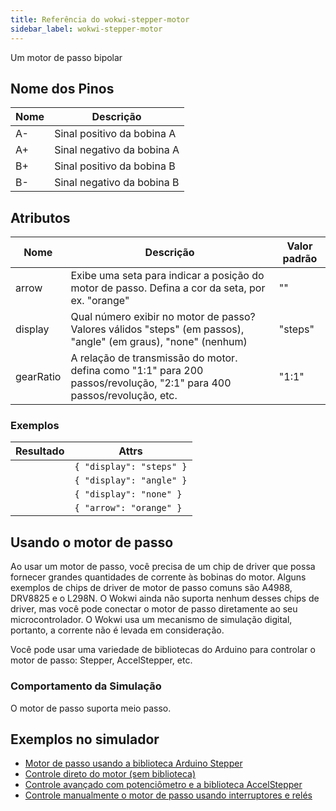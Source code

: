 ```yaml
---
title: Referência do wokwi-stepper-motor
sidebar_label: wokwi-stepper-motor
---
```


Um motor de passo bipolar

<wokwi-stepper-motor />

## Nome dos Pinos

| Nome | Descrição                  |
| ---- | -------------------------- |
| A-   | Sinal positivo da bobina A |
| A+   | Sinal negativo da bobina A |
| B+   | Sinal positivo da bobina B |
| B-   | Sinal negativo da bobina B |

## Atributos

| Nome      | Descrição                                                                                                             | Valor padrão  |
| --------- | --------------------------------------------------------------------------------------------------------------------- | ------------- |
| arrow     | Exibe uma seta para indicar a posição do motor de passo. Defina a cor da seta, por ex. "orange"                       | ""            |
| display   | Qual número exibir no motor de passo? Valores válidos "steps" (em passos), "angle" (em graus), "none" (nenhum)        | "steps"       |
| gearRatio | A relação de transmissão do motor. defina como "1:1" para 200 passos/revolução, "2:1" para 400 passos/revolução, etc. | "1:1"         |

### Exemplos

| Resultado                                                     | Attrs                    |
| ------------------------------------------------------------- | ------------------------ |
| <wokwi-stepper-motor value="20" units="Steps" angle="36" />   | `{ "display": "steps" }` |
| <wokwi-stepper-motor value="36" units="Degrees" angle="36" /> | `{ "display": "angle" }` |
| <wokwi-stepper-motor angle="36" />                            | `{ "display": "none" }`  |
| <wokwi-stepper-motor angle="36" arrow="orange" />             | `{ "arrow": "orange" }`  |

## Usando o motor de passo

Ao usar um motor de passo, você precisa de um chip de driver que possa fornecer grandes quantidades de corrente às bobinas do motor. Alguns exemplos de chips de driver de motor de passo comuns são A4988, DRV8825 e o L298N. O Wokwi ainda não suporta nenhum desses chips de driver, mas você pode conectar o motor de passo diretamente ao seu microcontrolador. O Wokwi usa um mecanismo de simulação digital, portanto, a corrente não é levada em consideração.

Você pode usar uma variedade de bibliotecas do Arduino para controlar o motor de passo: Stepper, AccelStepper, etc.

### Comportamento da Simulação

O motor de passo suporta meio passo.

## Exemplos no simulador

- [Motor de passo usando a biblioteca Arduino Stepper](https://wokwi.com/projects/327324886912467538)
- [Controle direto do motor (sem biblioteca)](https://wokwi.com/projects/327360139702043220)
- [Controle avançado com potenciômetro e a biblioteca AccelStepper](https://wokwi.com/projects/327381547863769683)
- [Controle manualmente o motor de passo usando interruptores e relés](https://wokwi.com/projects/327424914940232274)
